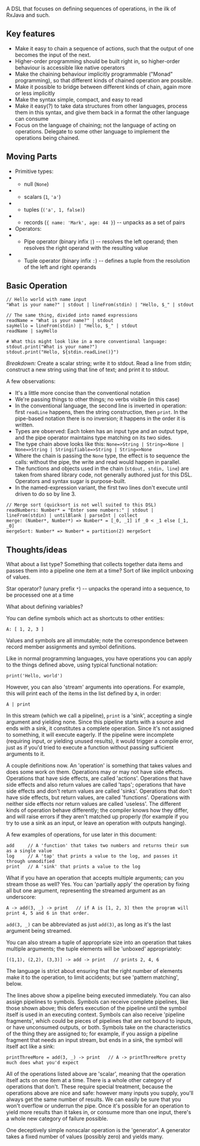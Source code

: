 A DSL that focuses on defining sequences of operations, in the ilk of RxJava and such.

## Key features
* Make it easy to chain a sequence of actions, such that the output of one becomes the input of the next.
* Higher-order programming should be built right in, so higher-order behaviour is accessible like native operators
* Make the chaining behaviour implicitly programmable ("Monad" programming), so that different kinds of chained operation are possible.
* Make it possible to bridge between different kinds of chain, again more or less implicitly
* Make the syntax simple, compact, and easy to read
* Make it easy(?) to take data structures from other languages, process them in this syntax, and give them back in a format the other language can consume
* Focus on the language of chaining; not the language of acting on operations. Delegate to some other language to implement the operations being chained.

## Moving Parts
* Primitive types: 
* * null (`None`)
* * scalars (`1`, `'a'`)
* * tuples (`('a', 1, false)`)
* * records (`{ name: 'Mark', age: 44 }`) -- unpacks as a set of pairs
* Operators:
* * Pipe operator (binary infix `|`) -- resolves the left operand; then resolves the right operand with the resulting value
* * Tuple operator (binary infix `:`) -- defines a tuple from the resolution of the left and right operands

## Basic Operation

```
// Hello world with name input
"What is your name?" | stdout | lineFrom(stdin) | "Hello, $_" | stdout

// The same thing, divided into named expressions
readName = "What is your name?" | stdout
sayHello = lineFrom(stdin) | "Hello, $_" | stdout
readName | sayHello

# What this might look like in a more conventional language:
stdout.print("What is your name?")
stdout.print("Hello, ${stdin.readLine()}")
```

*Breakdown:* Create a scalar string; write it to stdout. Read a line from stdin; construct a new string using that line of text; and print it to stdout.

A few observations:
* It's a little more concise than the conventional notation
* We're passing things to other things; no verbs visible (in this case)
* In the conventional language, the second line is inverted in operation: first `readLine` happens, then the string construction, then `print`. In the pipe-based notation there is no inversion; it happens in the order it is written.
* Types are observed: Each token has an input type and an output type, and the pipe operator maintains type matching on its two sides.
* The type chain above looks like this: `None=>String | String=>None | None=>String | Stringifiable=>String | String=>None`
* Where the chain is passing the `None` type, the effect is to sequence the calls: without the pipe, the write and read would happen in parallel.
* The functions and objects used in the chain (`stdout, stdin, line`) are taken from shared library code, not generally authored just for this DSL. Operators and syntax sugar is purpose-built.
* In the named-expression variant, the first two lines don't execute until driven to do so by line 3.

```
// Merge sort (quicksort is not well suited to this DSL)
readNumbers: Number* = "Enter some numbers:" | stdout | lineFrom(stdin) | untilBlank | parseInt | collect
merge: (Number*, Number*) => Number* = [_0, _1] if _0 < _1 else [_1, _0]
mergeSort: Number* => Number* = partition(2) mergeSort
```

## Thoughts/ideas

What about a list type? Something that collects together data items and passes them into a pipeline one item at a time? Sort of like implicit unboxing of values.

Star operator? (unary prefix `*`) -- unpacks the operand into a sequence, to be processed one at a time

What about defining variables?

You can define symbols which act as shortcuts to other entities:

```
A: [ 1, 2, 3 ]
```

Values and symbols are all immutable; note the correspondence between record member assignments and symbol definitions.

Like in normal programming languages, you have operations you can apply to the things defined above, using typical functional notation:

```
print('Hello, world')
```

However, you can also 'stream' arguments into operations. For example, this will print each of the items in the list defined by `A`, in order:

```
A | print
```

In this stream (which we call a pipeline), `print` is a 'sink', accepting a single argument and yielding none. Since this pipeline starts with a source and ends with a sink, it constitutes a complete operation. Since it's not assigned to something, it will execute eagerly. If the pipeline were incomplete (requiring input, or yielding unused results), it would trigger a compile error, just as if you'd tried to execute a function without passing sufficient arguments to it.

A couple definitions now. An 'operation' is something that takes values and does some work on them. Operations may or may not have side effects. Operations that have side effects, are called 'actions'. Operations that have side effects and also return values are called 'taps'; operations that have side effects and don't return values are called 'sinks'. Operations that don't have side effects, but return values, are called 'functions'. Operations with neither side effects nor return values are called 'useless'. The different kinds of operation behave differently; the compiler knows how they differ, and will raise errors if they aren't matched up properly (for example if you try to use a sink as an input, or leave an operation with outputs hanging).

A few examples of operations, for use later in this document:

```
add     // A 'function' that takes two numbers and returns their sum as a single value
log     // A 'tap' that prints a value to the log, and passes it through unmodified
print   // A 'sink' that prints a value to the log
```

What if you have an operation that accepts multiple arguments; can you stream those as well? Yes. You can 'partially apply' the operation by fixing all but one argument,
representing the streamed argument as an underscore:

```
A -> add(3, _) -> print   // if A is [1, 2, 3] then the program will print 4, 5 and 6 in that order.
```

`add(3, _)` can be abbreviated as just `add(3)`, as long as it's the last argument being streamed.

You can also stream a tuple of appropriate size into an operation that takes multiple arguments; the tuple elements will be 'unboxed' appropriately:

```
[(1,1), (2,2), (3,3)] -> add -> print   // prints 2, 4, 6
```

The language is strict about ensuring that the right number of elements make it to the operation, to limit accidents; but see 'pattern matching', below.

The lines above show a pipeline being executed immediately. You can also assign pipelines to symbols. Symbols can receive complete pipelines, like those shown above; this defers execution of the pipeline until the symbol itself is used in an executing context. Symbols can also receive 'pipeline fragments', which could be pieces of pipelines that are not bound to inputs, or have unconsumed outputs, or both. Symbols take on the characteristics of the thing they are assigned to; for example, if you assign a pipeline fragment that needs an input stream, but ends in a sink, the symbol will itself act like a sink:

```
printThreeMore = add(3, _) -> print   // A -> printThreeMore pretty much does what you'd expect
```

All of the operations listed above are 'scalar', meaning that the operation itself acts on one item at a time. There is a whole other category of operations that don't. These require special treatment, because the operations above are nice and safe: however many inputs you supply, you'll always get the same number of results. We can easily be sure that you won't overflow or underrun the pipe. Once it's possible for an operation to yield more results than it takes in, or consume more than one input, there's a whole new category of failure possible.

One deceptively simple nonscalar operation is the 'generator'. A generator takes a fixed number of values (possibly zero) and yields many.
